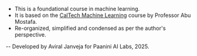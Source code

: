 - This is a foundational course in machine learning.
- It is based on the [CalTech Machine Learning](https://work.caltech.edu/telecourse) course by Professor Abu Mostafa.
- Re-organized, simplified and condensed as per the author's perspective.

-- Developed by Aviral Janveja for Paanini AI Labs, 2025.